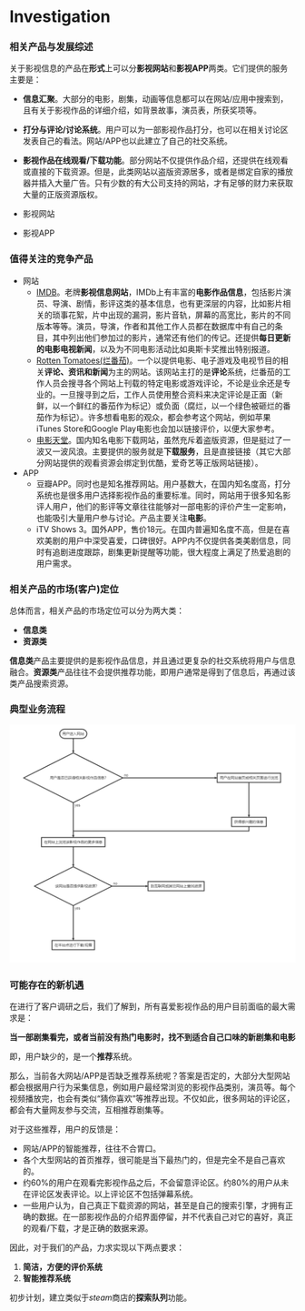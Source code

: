 # Investigation

### 相关产品与发展综述

关于影视信息的产品在**形式**上可以分**影视网站**和**影视APP**两类。它们提供的服务主要是：

- **信息汇聚**。大部分的电影，剧集，动画等信息都可以在网站/应用中搜索到，且有关于影视作品的详细介绍，如背景故事，演员表，所获奖项等。
- **打分与评论/讨论系统**。用户可以为一部影视作品打分，也可以在相关讨论区发表自己的看法。网站/APP也以此建立了自己的社交系统。
- **影视作品在线观看/下载功能**。部分网站不仅提供作品介绍，还提供在线观看或直接的下载资源。但是，此类网站以盗版资源居多，或者是绑定自家的播放器并插入大量广告。只有少数的有大公司支持的网站，才有足够的财力来获取大量的正版资源版权。


- 影视网站
- 影视APP



### 值得关注的竞争产品 

- 网站
  - [IMDB](http://www.imdb.com/)。老牌**影视信息网站**，IMDb上有丰富的**电影作品信息**，包括影片演员、导演、剧情，影评这类的基本信息，也有更深层的内容，比如影片相关的琐事花絮，片中出现的漏洞，影片音轨，屏幕的高宽比，影片的不同版本等等。演员，导演，作者和其他工作人员都在数据库中有自己的条目，其中列出他们参加过的影片，通常还有他们的传记。还提供**每日更新的电影电视新闻**，以及为不同电影活动比如奥斯卡奖推出特别报道。
  - [Rotten Tomatoes(烂番茄)](https://www.rottentomatoes.com/)。一个以提供电影、电子游戏及电视节目的相关**评论、资讯和新闻**为主的网站。该网站主打的是**评论**系统，烂番茄的工作人员会搜寻各个网站上刊载的特定电影或游戏评论，不论是业余还是专业的。一旦搜寻到之后，工作人员使用整合资料来决定评论是正面（新鲜，以一个鲜红的番茄作为标记）或负面（腐烂，以一个绿色被砸烂的番茄作为标记）。许多想看电影的观众，都会参考这个网站，例如苹果iTunes Store和Google Play电影也会加以链接评价，以便大家参考。
  - [电影天堂](https://www.dygod.net/)。国内知名电影下载网站，虽然充斥着盗版资源，但是挺过了一波又一波风浪。主要提供的服务就是**下载服务**，且是直接链接（其它大部分网站提供的观看资源会绑定到优酷，爱奇艺等正版网站链接）。
- APP
  - 豆瓣APP。同时也是知名推荐网站。用户基数大，在国内知名度高，打分系统也是很多用户选择影视作品的重要标准。同时，网站用于很多知名影评人用户，他们的影评等文章往往能够对一部电影的评价产生一定影响，也能吸引大量用户参与讨论。产品主要关注**电影**。
  - iTV Shows 3。国外APP，售价18元。在国内普遍知名度不高，但是在喜欢美剧的用户中深受喜爱，口碑很好。APP内不仅提供各类美剧信息，同时有追剧进度跟踪，剧集更新提醒等功能，很大程度上满足了热爱追剧的用户需求。

### 相关产品的市场(客户)定位

总体而言，相关产品的市场定位可以分为两大类：

- **信息类**
- **资源类**

**信息类**产品主要提供的是影视作品信息，并且通过更复杂的社交系统将用户与信息融合。**资源类**产品往往不会提供推荐功能，即用户通常是得到了信息后，再通过该类产品搜索资源。

### 典型业务流程

![flow](images/flow.png)

### 可能存在的新机遇

在进行了客户调研之后，我们了解到，所有喜爱影视作品的用户目前面临的最大需求是：

**当一部剧集看完，或者当前没有热门电影时，找不到适合自己口味的新剧集和电影**

即，用户缺少的，是一个**推荐**系统。

那么，当前各大网站/APP是否缺乏推荐系统呢？答案是否定的，大部分大型网站都会根据用户行为采集信息，例如用户最经常浏览的影视作品类别，演员等。每个视频播放完，也会有类似“猜你喜欢”等推荐出现。不仅如此，很多网站的评论区，都会有大量网友参与交流，互相推荐剧集等。

对于这些推荐，用户的反馈是：

- 网站/APP的智能推荐，往往不合胃口。
- 各个大型网站的首页推荐，很可能是当下最热门的，但是完全不是自己喜欢的。
- 约60%的用户在观看完影视作品之后，不会留意评论区。约80%的用户从未在评论区发表评论。以上评论区不包括弹幕系统。
- 一些用户认为，自己真正下载资源的网站，甚至是自己的搜索引擎，才拥有正确的数据。在一部影视作品的介绍界面停留，并不代表自己对它的喜好，真正的观看/下载，才是正确的数据来源。

因此，对于我们的产品，力求实现以下两点要求：

1. **简洁，方便的评价系统**
2. **智能推荐系统**

初步计划，建立类似于*steam*商店的**探索队列**功能。
